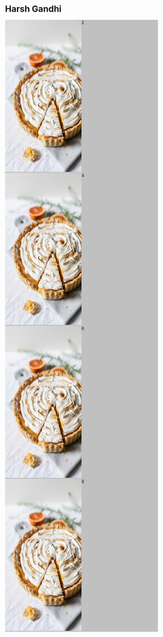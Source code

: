 
<head>
<meta charset="utf-8">
<!--<link rel="stylesheet" href="styles.css">-->
<style>
.grid-container {
  display: grid;
  grid-template-columns: 50% 50%;
  background: red;
  margin-bottom: 10px;
  }
.grid-item{
  background: rgb(192,192,192)
}
</style>
</head>
<body>
<h1>Harsh Gandhi</h1>
<div class="grid-container">
  <div class="grid-item"><img src="flower.jpg" alt="Pie:)" style="width:500px;height:500px;"></div>
  <div class="grid-item">2</div>
  <div class="grid-item"><img src="flower.jpg" alt="Pie:)" style="width:500px;height:500px;"></div>
  <div class="grid-item">4</div>
  <div class="grid-item"><img src="flower.jpg" alt="Pie:)" style="width:500px;height:500px;"></div>
  <div class="grid-item">6</div>
  <div class="grid-item"><img src="flower.jpg" alt="Pie:)" style="width:500px;height:500px;"></div>
  <div class="grid-item">8</div>
</div>
</body>



